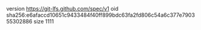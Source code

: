 version https://git-lfs.github.com/spec/v1
oid sha256:e6afaccd10651c9433484f40ff899bdc63fa2fd806c54a6c377e790355302886
size 1111
